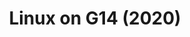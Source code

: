 ---
title: Linux on G14 (2020)
summary: Contains posts related to configuring `Linux` on an Asus Zephyrus G14 (2020) laptop
description: Contains posts related to configuring `Linux` on an Asus Zephyrus G14 (2020) laptop
---